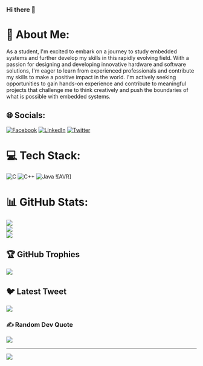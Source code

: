 ### Hi there 👋

# 💫 About Me:
As a student, I'm excited to embark on a journey to study embedded systems and further develop my skills in this rapidly evolving field. With a passion for designing and developing innovative hardware and software solutions, I'm eager to learn from experienced professionals and contribute my skills to make a positive impact in the world. I'm actively seeking opportunities to gain hands-on experience and contribute to meaningful projects that challenge me to think creatively and push the boundaries of what is possible with embedded systems.


## 🌐 Socials:
[![Facebook](https://img.shields.io/badge/Facebook-%231877F2.svg?logo=Facebook&logoColor=white)](https://facebook.com/MazenMosbahh) [![LinkedIn](https://img.shields.io/badge/LinkedIn-%230077B5.svg?logo=linkedin&logoColor=white)](https://linkedin.com/in/mazenmosbaah) [![Twitter](https://img.shields.io/badge/Twitter-%231DA1F2.svg?logo=Twitter&logoColor=white)](https://twitter.com/MazenMosbahh) 

# 💻 Tech Stack:
![C](https://img.shields.io/badge/c-%2300599C.svg?style=for-the-badge&logo=c&logoColor=white) ![C++](https://img.shields.io/badge/c++-%2300599C.svg?style=for-the-badge&logo=c%2B%2B&logoColor=white) ![Java](https://img.shields.io/badge/java-%23ED8B00.svg?style=for-the-badge&logo=java&logoColor=white) ![AVR]
# 📊 GitHub Stats:
![](https://github-readme-stats.vercel.app/api?username=MazenMosbah1&theme=dark&hide_border=false&include_all_commits=false&count_private=false)<br/>
![](https://github-readme-streak-stats.herokuapp.com/?user=MazenMosbah1&theme=dark&hide_border=false)<br/>
![](https://github-readme-stats.vercel.app/api/top-langs/?username=MazenMosbah1&theme=dark&hide_border=false&include_all_commits=false&count_private=false&layout=compact)

## 🏆 GitHub Trophies
![](https://github-profile-trophy.vercel.app/?username=MazenMosbah1&theme=radical&no-frame=false&no-bg=false&margin-w=4)

## 🐦 Latest Tweet
[![](https://gtce.itsvg.in/api?username=MazenMosbahh)](https://github.com/VishwaGauravIn/github-twitter-card-embed)

### ✍️ Random Dev Quote
![](https://quotes-github-readme.vercel.app/api?type=horizontal&theme=radical)

---
[![](https://visitcount.itsvg.in/api?id=MazenMosbah1&icon=0&color=0)](https://visitcount.itsvg.in)

<!-- Proudly created with GPRM ( https://gprm.itsvg.in ) -->
